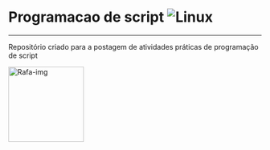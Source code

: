 # Programacao de script ![Linux](https://img.shields.io/badge/-Linux-black?style=flat-square&logo=Linux)
---
Repositório criado para a postagem de atividades práticas de programação de script

<img src="https://media4.giphy.com/media/zOvBKUUEERdNm/giphy.gif?cid=ecf05e47r3ot26xrlv9whd3fo2wnkch8ps3gg0kxswpzaaj2&rid=giphy.gif&ct=g" align="left" alt="Rafa-img" height="150em" > 


